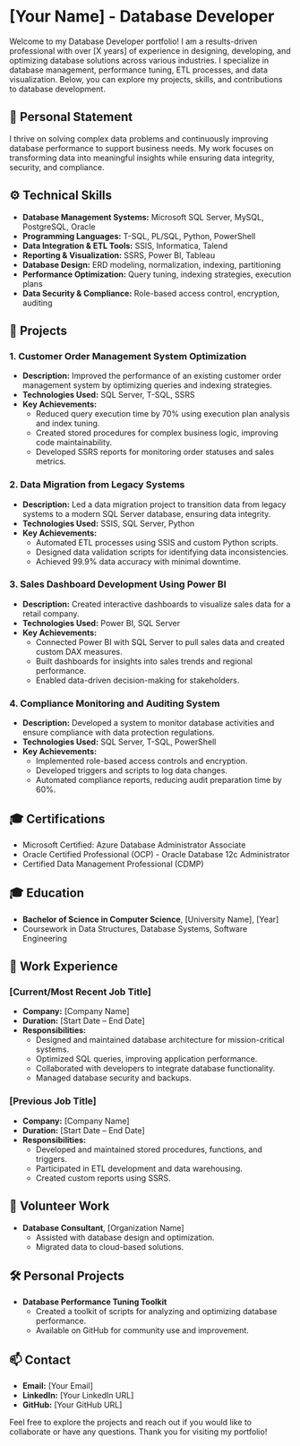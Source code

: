 # [Your Name] - Database Developer

Welcome to my Database Developer portfolio! I am a results-driven professional with over [X years] of experience in designing, developing, and optimizing database solutions across various industries. I specialize in database management, performance tuning, ETL processes, and data visualization. Below, you can explore my projects, skills, and contributions to database development.

## 📝 Personal Statement
I thrive on solving complex data problems and continuously improving database performance to support business needs. My work focuses on transforming data into meaningful insights while ensuring data integrity, security, and compliance.

## ⚙️ Technical Skills
- **Database Management Systems:** Microsoft SQL Server, MySQL, PostgreSQL, Oracle
- **Programming Languages:** T-SQL, PL/SQL, Python, PowerShell
- **Data Integration & ETL Tools:** SSIS, Informatica, Talend
- **Reporting & Visualization:** SSRS, Power BI, Tableau
- **Database Design:** ERD modeling, normalization, indexing, partitioning
- **Performance Optimization:** Query tuning, indexing strategies, execution plans
- **Data Security & Compliance:** Role-based access control, encryption, auditing

## 📂 Projects

### 1. Customer Order Management System Optimization
   - **Description:** Improved the performance of an existing customer order management system by optimizing queries and indexing strategies.
   - **Technologies Used:** SQL Server, T-SQL, SSRS
   - **Key Achievements:**
     - Reduced query execution time by 70% using execution plan analysis and index tuning.
     - Created stored procedures for complex business logic, improving code maintainability.
     - Developed SSRS reports for monitoring order statuses and sales metrics.

### 2. Data Migration from Legacy Systems
   - **Description:** Led a data migration project to transition data from legacy systems to a modern SQL Server database, ensuring data integrity.
   - **Technologies Used:** SSIS, SQL Server, Python
   - **Key Achievements:**
     - Automated ETL processes using SSIS and custom Python scripts.
     - Designed data validation scripts for identifying data inconsistencies.
     - Achieved 99.9% data accuracy with minimal downtime.

### 3. Sales Dashboard Development Using Power BI
   - **Description:** Created interactive dashboards to visualize sales data for a retail company.
   - **Technologies Used:** Power BI, SQL Server
   - **Key Achievements:**
     - Connected Power BI with SQL Server to pull sales data and created custom DAX measures.
     - Built dashboards for insights into sales trends and regional performance.
     - Enabled data-driven decision-making for stakeholders.

### 4. Compliance Monitoring and Auditing System
   - **Description:** Developed a system to monitor database activities and ensure compliance with data protection regulations.
   - **Technologies Used:** SQL Server, T-SQL, PowerShell
   - **Key Achievements:**
     - Implemented role-based access controls and encryption.
     - Developed triggers and scripts to log data changes.
     - Automated compliance reports, reducing audit preparation time by 60%.

## 🎓 Certifications
- Microsoft Certified: Azure Database Administrator Associate
- Oracle Certified Professional (OCP) - Oracle Database 12c Administrator
- Certified Data Management Professional (CDMP)

## 🎓 Education
- **Bachelor of Science in Computer Science**, [University Name], [Year]
- Coursework in Data Structures, Database Systems, Software Engineering

## 💼 Work Experience

### [Current/Most Recent Job Title]
   - **Company:** [Company Name]
   - **Duration:** [Start Date – End Date]
   - **Responsibilities:**
     - Designed and maintained database architecture for mission-critical systems.
     - Optimized SQL queries, improving application performance.
     - Collaborated with developers to integrate database functionality.
     - Managed database security and backups.

### [Previous Job Title]
   - **Company:** [Company Name]
   - **Duration:** [Start Date – End Date]
   - **Responsibilities:**
     - Developed and maintained stored procedures, functions, and triggers.
     - Participated in ETL development and data warehousing.
     - Created custom reports using SSRS.

## 🤝 Volunteer Work
   - **Database Consultant**, [Organization Name]
     - Assisted with database design and optimization.
     - Migrated data to cloud-based solutions.

## 🛠️ Personal Projects
   - **Database Performance Tuning Toolkit**
     - Created a toolkit of scripts for analyzing and optimizing database performance.
     - Available on GitHub for community use and improvement.

## 📫 Contact
- **Email:** [Your Email]
- **LinkedIn:** [Your LinkedIn URL]
- **GitHub:** [Your GitHub URL]


Feel free to explore the projects and reach out if you would like to collaborate or have any questions. Thank you for visiting my portfolio!
